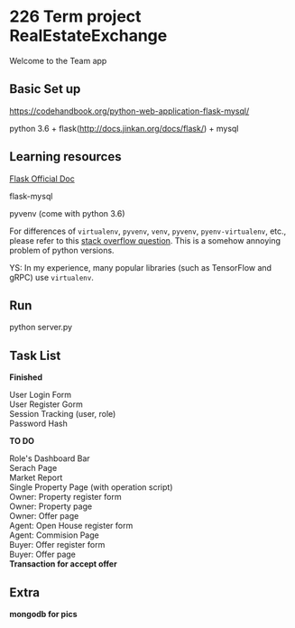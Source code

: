 # 226 Term project RealEstateExchange

Welcome to the Team app

## Basic Set up

https://codehandbook.org/python-web-application-flask-mysql/

python 3.6 + flask(http://docs.jinkan.org/docs/flask/) + mysql

## Learning resources

[Flask Official Doc](http://flask.pocoo.org/docs/0.12/)

flask-mysql

pyvenv (come with python 3.6)

For differences of `virtualenv`, `pyvenv`, `venv`, `pyvenv`, `pyenv-virtualenv`, etc.,
please refer to this
[stack overflow question](https://stackoverflow.com/questions/41573587/what-is-the-difference-between-venv-pyvenv-pyenv-virtualenv-virtualenvwrappe).
This is a somehow annoying problem of python versions.

YS: In my experience, many popular libraries (such as TensorFlow and gRPC) use `virtualenv`.

## Run

python server.py


## Task List


**Finished**

User Login Form\
User Register Gorm\
Session Tracking (user, role)\
Password Hash

**TO DO**

Role's Dashboard Bar\
Serach Page\
Market Report\
Single Property Page (with operation script)\
Owner: Property register form\
Owner: Property page\
Owner: Offer page\
Agent: Open House register form\
Agent: Commision Page\
Buyer: Offer register form\
Buyer: Offer page\
**Transaction for accept offer**

## Extra

**mongodb for pics**

